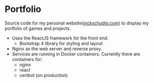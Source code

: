 # Portfolio
Source code for my personal website([nickschudlo.com](https://nickschudlo.com)) to display my portfolio of games and projects.
- Uses the ReactJS framework for the front end.
  - Bootstrap 4 library for styling and layout
- Nginx as the web server and reverse proxy.
- Services are running in Docker containers. Currently there are containers for:
  - nginx
  - react
  - certbot (on production)
